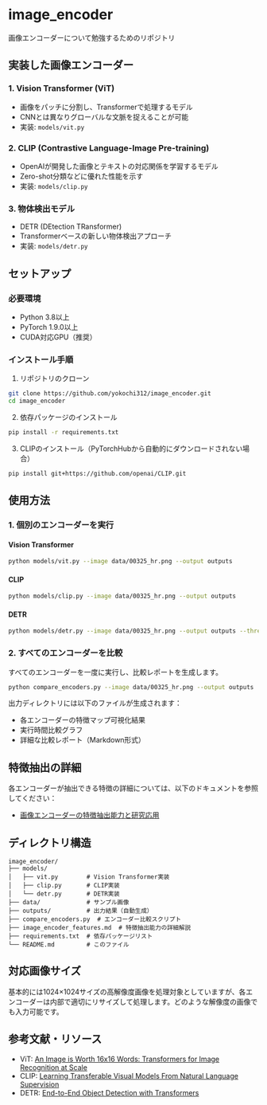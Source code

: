 # image_encoder
画像エンコーダーについて勉強するためのリポジトリ

## 実装した画像エンコーダー

### 1. Vision Transformer (ViT)
- 画像をパッチに分割し、Transformerで処理するモデル
- CNNとは異なりグローバルな文脈を捉えることが可能
- 実装: `models/vit.py`

### 2. CLIP (Contrastive Language-Image Pre-training)
- OpenAIが開発した画像とテキストの対応関係を学習するモデル
- Zero-shot分類などに優れた性能を示す
- 実装: `models/clip.py`

### 3. 物体検出モデル
- DETR (DEtection TRansformer)
- Transformerベースの新しい物体検出アプローチ
- 実装: `models/detr.py`

## セットアップ

### 必要環境
- Python 3.8以上
- PyTorch 1.9.0以上
- CUDA対応GPU（推奨）

### インストール手順

1. リポジトリのクローン
```bash
git clone https://github.com/yokochi312/image_encoder.git
cd image_encoder
```

2. 依存パッケージのインストール
```bash
pip install -r requirements.txt
```

3. CLIPのインストール（PyTorchHubから自動的にダウンロードされない場合）
```bash
pip install git+https://github.com/openai/CLIP.git
```

## 使用方法

### 1. 個別のエンコーダーを実行

#### Vision Transformer
```bash
python models/vit.py --image data/00325_hr.png --output outputs
```

#### CLIP
```bash
python models/clip.py --image data/00325_hr.png --output outputs
```

#### DETR
```bash
python models/detr.py --image data/00325_hr.png --output outputs --threshold 0.7
```

### 2. すべてのエンコーダーを比較

すべてのエンコーダーを一度に実行し、比較レポートを生成します。

```bash
python compare_encoders.py --image data/00325_hr.png --output outputs
```

出力ディレクトリには以下のファイルが生成されます：
- 各エンコーダーの特徴マップ可視化結果
- 実行時間比較グラフ
- 詳細な比較レポート（Markdown形式）

## 特徴抽出の詳細

各エンコーダーが抽出できる特徴の詳細については、以下のドキュメントを参照してください：
- [画像エンコーダーの特徴抽出能力と研究応用](./image_encoder_features.md)

## ディレクトリ構造

```
image_encoder/
├── models/
│   ├── vit.py        # Vision Transformer実装
│   ├── clip.py       # CLIP実装
│   └── detr.py       # DETR実装
├── data/             # サンプル画像
├── outputs/          # 出力結果（自動生成）
├── compare_encoders.py  # エンコーダー比較スクリプト
├── image_encoder_features.md  # 特徴抽出能力の詳細解説
├── requirements.txt  # 依存パッケージリスト
└── README.md         # このファイル
```

## 対応画像サイズ

基本的には1024×1024サイズの高解像度画像を処理対象としていますが、各エンコーダーは内部で適切にリサイズして処理します。どのような解像度の画像でも入力可能です。

## 参考文献・リソース

- ViT: [An Image is Worth 16x16 Words: Transformers for Image Recognition at Scale](https://arxiv.org/abs/2010.11929)
- CLIP: [Learning Transferable Visual Models From Natural Language Supervision](https://arxiv.org/abs/2103.00020)
- DETR: [End-to-End Object Detection with Transformers](https://arxiv.org/abs/2005.12872)
